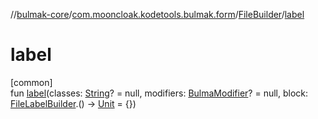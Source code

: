 //[bulmak-core](../../../index.md)/[com.mooncloak.kodetools.bulmak.form](../index.md)/[FileBuilder](index.md)/[label](label.md)

# label

[common]\
fun [label](label.md)(classes: [String](https://kotlinlang.org/api/core/kotlin-stdlib/kotlin/-string/index.html)? = null, modifiers: [BulmaModifier](../../com.mooncloak.kodetools.bulmak.modifier/-bulma-modifier/index.md)? = null, block: [FileLabelBuilder](../-file-label-builder/index.md).() -&gt; [Unit](https://kotlinlang.org/api/core/kotlin-stdlib/kotlin/-unit/index.html) = {})
